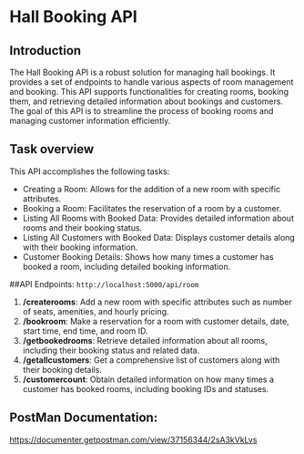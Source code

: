# Hall Booking API
## Introduction
The Hall Booking API is a robust solution for managing hall bookings. It provides a set of endpoints to handle various aspects of room management and booking. This API supports functionalities for creating rooms, booking them, and retrieving detailed information about bookings and customers. The goal of this API is to streamline the process of booking rooms and managing customer information efficiently.

## Task overview

This API accomplishes the following tasks:

- Creating a Room: Allows for the addition of a new room with specific attributes.
- Booking a Room: Facilitates the reservation of a room by a customer.
- Listing All Rooms with Booked Data: Provides detailed information about rooms and their booking status.
- Listing All Customers with Booked Data: Displays customer details along with their booking information.
- Customer Booking Details: Shows how many times a customer has booked a room, including detailed booking information.


##API Endpoints: `http://localhost:5000/api/room`
1. **/createrooms**: Add a new room with specific attributes such as number of seats, amenities, and hourly pricing.
2. **/bookroom**: Make a reservation for a room with customer details, date, start time, end time, and room ID.
3. **/getbookedrooms**: Retrieve detailed information about all rooms, including their booking status and related data.
4. **/getallcustomers**: Get a comprehensive list of customers along with their booking details.
5. **/customercount**: Obtain detailed information on how many times a customer has booked rooms, including booking IDs and statuses.

## PostMan Documentation:
https://documenter.getpostman.com/view/37156344/2sA3kVkLvs





